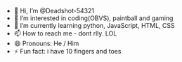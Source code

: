 - 👋 Hi, I’m @Deadshot-54321
- 👀 I’m interested in coding(OBVS), paintball and gaming 
- 🌱 I’m currently learning python, JavaScript, HTML, CSS
- 📫 How to reach me - dont rlly. LOL
- 😄 Pronouns: He / Him
- ⚡ Fun fact: i have 10 fingers and toes

<!---
Deadshot-54321/Deadshot-54321 is a ✨ special ✨ repository because its `README.md` (this file) appears on your GitHub profile.
You can click the Preview link to take a look at your changes.
--->

